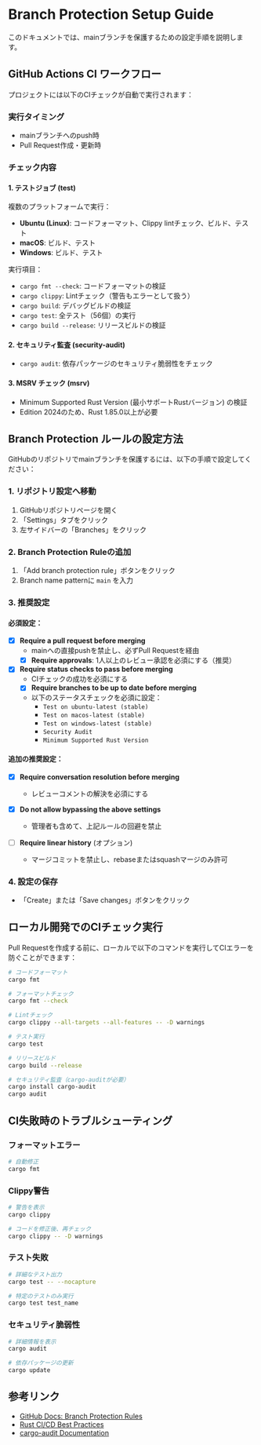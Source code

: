 # Branch Protection Setup Guide

このドキュメントでは、mainブランチを保護するための設定手順を説明します。

## GitHub Actions CI ワークフロー

プロジェクトには以下のCIチェックが自動で実行されます：

### 実行タイミング
- mainブランチへのpush時
- Pull Request作成・更新時

### チェック内容

#### 1. テストジョブ (test)
複数のプラットフォームで実行：
- **Ubuntu (Linux)**: コードフォーマット、Clippy lintチェック、ビルド、テスト
- **macOS**: ビルド、テスト
- **Windows**: ビルド、テスト

実行項目：
- `cargo fmt --check`: コードフォーマットの検証
- `cargo clippy`: Lintチェック（警告もエラーとして扱う）
- `cargo build`: デバッグビルドの検証
- `cargo test`: 全テスト（56個）の実行
- `cargo build --release`: リリースビルドの検証

#### 2. セキュリティ監査 (security-audit)
- `cargo audit`: 依存パッケージのセキュリティ脆弱性をチェック

#### 3. MSRV チェック (msrv)
- Minimum Supported Rust Version (最小サポートRustバージョン) の検証
- Edition 2024のため、Rust 1.85.0以上が必要

## Branch Protection ルールの設定方法

GitHubのリポジトリでmainブランチを保護するには、以下の手順で設定してください：

### 1. リポジトリ設定へ移動
1. GitHubリポジトリページを開く
2. 「Settings」タブをクリック
3. 左サイドバーの「Branches」をクリック

### 2. Branch Protection Ruleの追加
1. 「Add branch protection rule」ボタンをクリック
2. Branch name patternに `main` を入力

### 3. 推奨設定

#### 必須設定：
- [x] **Require a pull request before merging**
  - mainへの直接pushを禁止し、必ずPull Requestを経由
  - [x] **Require approvals**: 1人以上のレビュー承認を必須にする（推奨）

- [x] **Require status checks to pass before merging**
  - CIチェックの成功を必須にする
  - [x] **Require branches to be up to date before merging**
  - 以下のステータスチェックを必須に設定：
    - `Test on ubuntu-latest (stable)`
    - `Test on macos-latest (stable)`
    - `Test on windows-latest (stable)`
    - `Security Audit`
    - `Minimum Supported Rust Version`

#### 追加の推奨設定：
- [x] **Require conversation resolution before merging**
  - レビューコメントの解決を必須にする

- [x] **Do not allow bypassing the above settings**
  - 管理者も含めて、上記ルールの回避を禁止

- [ ] **Require linear history** (オプション)
  - マージコミットを禁止し、rebaseまたはsquashマージのみ許可

### 4. 設定の保存
- 「Create」または「Save changes」ボタンをクリック

## ローカル開発でのCIチェック実行

Pull Requestを作成する前に、ローカルで以下のコマンドを実行してCIエラーを防ぐことができます：

```bash
# コードフォーマット
cargo fmt

# フォーマットチェック
cargo fmt --check

# Lintチェック
cargo clippy --all-targets --all-features -- -D warnings

# テスト実行
cargo test

# リリースビルド
cargo build --release

# セキュリティ監査（cargo-auditが必要）
cargo install cargo-audit
cargo audit
```

## CI失敗時のトラブルシューティング

### フォーマットエラー
```bash
# 自動修正
cargo fmt
```

### Clippy警告
```bash
# 警告を表示
cargo clippy

# コードを修正後、再チェック
cargo clippy -- -D warnings
```

### テスト失敗
```bash
# 詳細なテスト出力
cargo test -- --nocapture

# 特定のテストのみ実行
cargo test test_name
```

### セキュリティ脆弱性
```bash
# 詳細情報を表示
cargo audit

# 依存パッケージの更新
cargo update
```

## 参考リンク

- [GitHub Docs: Branch Protection Rules](https://docs.github.com/en/repositories/configuring-branches-and-merges-in-your-repository/managing-protected-branches/about-protected-branches)
- [Rust CI/CD Best Practices](https://doc.rust-lang.org/cargo/guide/continuous-integration.html)
- [cargo-audit Documentation](https://github.com/rustsec/rustsec/tree/main/cargo-audit)
